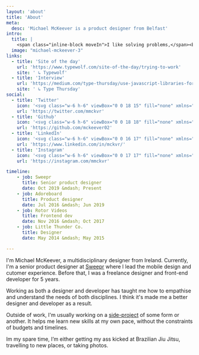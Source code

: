 ```yaml
---
layout: 'about'
title: 'About'
meta:
  desc: 'Michael McKeever is a product designer from Belfast'
intro:
  title: |
    <span class="inline-block moveIn">I like solving problems,</span><br /><span class="inline-block antialiased font-medium moveIn text-neutralGray-700 font-edgy">with design & code.</span>
  image: "michael-mckeever-3"
links:
  - title: 'Site of the day'
    url: 'https://www.typewolf.com/site-of-the-day/trying-to-work'
    site: ' ↳ Typewolf'
  - title: 'Interview'
    url: 'https://medium.com/type-thursday/use-javascript-libraries-for-typography-on-the-web-303704fbedba'
    site: ' ↳ Type Thursday'
social:
  - title: 'Twitter'
    icon: '<svg class="w-6 h-6" viewBox="0 0 18 15" fill="none" xmlns="http://www.w3.org/2000/svg"><path d="M16.137 3.826a7.817 7.817 0 001.828-1.898 6.918 6.918 0 01-2.11.562A3.607 3.607 0 0017.473.451a7.798 7.798 0 01-2.32.914 3.691 3.691 0 00-2.708-1.16 3.69 3.69 0 00-3.691 3.691c0 .282.035.563.105.844A10.71 10.71 0 011.23.873a3.59 3.59 0 00-.492 1.863c0 1.266.633 2.39 1.653 3.059-.598-.035-1.196-.176-1.688-.457v.035a3.696 3.696 0 002.953 3.621c-.281.07-.633.14-.949.14-.246 0-.457-.034-.703-.07.457 1.477 1.828 2.532 3.445 2.567a7.422 7.422 0 01-4.57 1.582c-.317 0-.598-.035-.879-.07 1.617 1.054 3.55 1.652 5.66 1.652 6.785 0 10.477-5.59 10.477-10.477v-.492z" fill="currentColor"/></svg>'
    url: 'https://twitter.com/mmckvr'
  - title: 'Github'
    icon: '<svg class="w-6 h-6" viewBox="0 0 18 18" fill="none" xmlns="http://www.w3.org/2000/svg"><path d="M5.8 14.242c0-.07-.07-.14-.175-.14-.105 0-.176.07-.176.14s.07.14.176.106c.105 0 .176-.036.176-.106zm-1.09-.176c0 .07.071.176.177.176a.17.17 0 00.21-.07c0-.07-.035-.14-.14-.176-.105-.035-.21 0-.246.07zm1.583-.035c-.106 0-.176.07-.176.176 0 .07.106.105.211.07.106-.035.176-.07.14-.14 0-.07-.105-.14-.175-.106zM8.578.531C3.727.531 0 4.258 0 9.11c0 3.903 2.426 7.243 5.941 8.438.457.07.598-.211.598-.422v-2.18s-2.46.528-2.988-1.054c0 0-.387-1.02-.95-1.266 0 0-.808-.563.036-.563 0 0 .879.07 1.37.915.774 1.37 2.04.984 2.567.738.07-.563.281-.95.563-1.195-1.969-.211-3.973-.493-3.973-3.868 0-.984.281-1.441.844-2.074-.106-.246-.387-1.16.105-2.39.703-.211 2.426.949 2.426.949.703-.211 1.441-.282 2.18-.282.773 0 1.511.07 2.215.282 0 0 1.687-1.196 2.425-.95.493 1.231.176 2.145.106 2.391.562.633.914 1.09.914 2.074 0 3.375-2.074 3.657-4.043 3.868.316.28.598.808.598 1.652 0 1.16-.036 2.637-.036 2.918 0 .246.176.527.633.422 3.516-1.16 5.906-4.5 5.906-8.403 0-4.851-3.972-8.578-8.859-8.578zM3.41 12.661c-.07.034-.035.14 0 .21.07.035.14.07.211.035.035-.035.035-.14-.035-.21-.07-.036-.14-.071-.176-.036zm-.387-.282c-.035.07 0 .105.07.14.071.036.141.036.177-.035 0-.035-.036-.07-.106-.105-.07-.035-.105-.035-.14 0zm1.125 1.266c-.035.035-.035.14.07.21.071.07.177.106.212.036.035-.036.035-.141-.035-.211s-.176-.106-.247-.035zm-.386-.528c-.07.035-.07.14 0 .211.07.07.14.106.21.07.036-.035.036-.14 0-.21-.07-.07-.14-.106-.21-.07z" fill="currentColor"/></svg>'
    url: 'https://github.com/mckeever02'
  - title: 'LinkedIn'
    icon: '<svg class="w-6 h-6" viewBox="0 0 16 17" fill="none" xmlns="http://www.w3.org/2000/svg"><path d="M14.625.625H1.09C.492.625 0 1.152 0 1.785V15.25c0 .633.492 1.125 1.09 1.125h13.535c.598 0 1.125-.492 1.125-1.125V1.785c0-.633-.527-1.16-1.125-1.16zm-9.879 13.5h-2.32V6.637h2.32v7.488zm-1.16-8.543c-.773 0-1.371-.598-1.371-1.336 0-.738.598-1.371 1.37-1.371.74 0 1.337.633 1.337 1.371s-.598 1.336-1.336 1.336zm9.914 8.543h-2.355v-3.656c0-.844 0-1.969-1.196-1.969-1.23 0-1.406.95-1.406 1.934v3.691h-2.32V6.637h2.215v1.02h.035c.316-.598 1.09-1.231 2.214-1.231 2.356 0 2.813 1.582 2.813 3.586v4.113z" fill="currentColor"/></svg>'
    url: 'https://www.linkedin.com/in/mckvr/'
  - title: 'Instagram'
    icon: '<svg class="w-6 h-6" viewBox="0 0 17 17" fill="none" xmlns="http://www.w3.org/2000/svg"><path d="M8.857 4.44a4.044 4.044 0 00-4.043 4.042 4.021 4.021 0 004.043 4.043A4.044 4.044 0 0012.9 8.482c0-2.214-1.828-4.043-4.043-4.043zm0 6.68a2.633 2.633 0 01-2.636-2.638c0-1.441 1.16-2.601 2.636-2.601a2.596 2.596 0 012.602 2.601c0 1.477-1.16 2.637-2.602 2.637zm5.133-6.821a.945.945 0 00-.949-.95.945.945 0 00-.95.95c0 .527.423.949.95.949.527 0 .95-.422.95-.95zm2.672.949c-.07-1.266-.351-2.39-1.265-3.305-.915-.914-2.04-1.195-3.305-1.265-1.301-.07-5.203-.07-6.504 0-1.266.07-2.356.351-3.305 1.265-.914.914-1.195 2.04-1.265 3.305-.07 1.3-.07 5.203 0 6.504.07 1.266.351 2.355 1.265 3.305.95.914 2.04 1.195 3.305 1.265 1.3.07 5.203.07 6.504 0 1.265-.07 2.39-.351 3.304-1.265.915-.95 1.196-2.04 1.266-3.305.07-1.3.07-5.203 0-6.504zm-1.687 7.875c-.246.703-.809 1.23-1.477 1.512-1.055.422-3.516.316-4.64.316-1.16 0-3.622.106-4.641-.316a2.666 2.666 0 01-1.512-1.512c-.422-1.02-.316-3.48-.316-4.64 0-1.126-.106-3.587.316-4.641a2.712 2.712 0 011.512-1.477c1.02-.422 3.48-.316 4.64-.316 1.125 0 3.586-.106 4.641.316.668.246 1.195.809 1.477 1.477.421 1.054.316 3.515.316 4.64 0 1.16.105 3.622-.316 4.641z" fill="currentColor"/></svg>'
    url: 'https://instagram.com/mmckvr'

timeline:
    - job: Sweepr
      title: Senior product designer
      date: Oct 2019 &mdash; Present
    - job: Adoreboard
      title: Product designer
      date: Jul 2016 &mdash; Jun 2019
    - job: Rotor Videos
      title: Frontend dev
      date: Nov 2016 &mdash; Oct 2017
    - job: Little Thunder Co.
      title: Designer
      date: May 2014 &mdash; May 2015

---
```


I'm Michael McKeever, a multidisciplinary designer from Ireland. Currently, I'm a senior product designer at <a class="text-white" href='https://sweepr.com'>Sweepr</a> where I lead the mobile design and cutomer experience. Before that, I was a freelance designer and front-end developer for 5 years.

Working as both a designer and developer has taught me how to empathise and understand the needs of both disciplines. I think it's made me a better designer and developer as a result.

Outside of work, I'm usually working on a <a href="/#side-projects">side-project</a> of some form or another. It helps me learn new skills at my own pace, without the constraints of budgets and timelines.

Im my spare time, I’m either getting my ass kicked at Brazilian Jiu Jitsu, travelling to new places, or taking photos.

